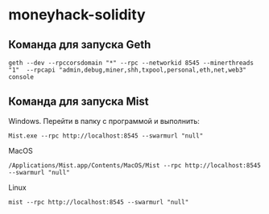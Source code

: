 # moneyhack-solidity


## Команда для запуска Geth

```
geth --dev --rpccorsdomain "*" --rpc --networkid 8545 --minerthreads "1"  --rpcapi "admin,debug,miner,shh,txpool,personal,eth,net,web3" console
```

## Команда для запуска Mist

Windows. Перейти в папку с программой и выполнить:
```
Mist.exe --rpc http://localhost:8545 --swarmurl "null"
```

MacOS
```
/Applications/Mist.app/Contents/MacOS/Mist --rpc http://localhost:8545 --swarmurl "null"
```

Linux
```
mist --rpc http://localhost:8545 --swarmurl "null"
```

